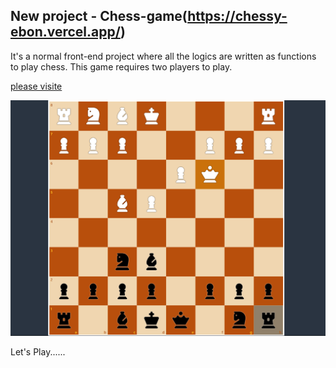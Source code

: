 ## New project - Chess-game(https://chessy-ebon.vercel.app/)
It's a normal front-end project where all the logics are written as functions to play chess.
This game requires two players to play.

[please visite](https://chessy-ebon.vercel.app/)

[<img src="/public/image/chessBoard.png" alt="preview" />](https://chessy-ebon.vercel.app/)

Let's Play......